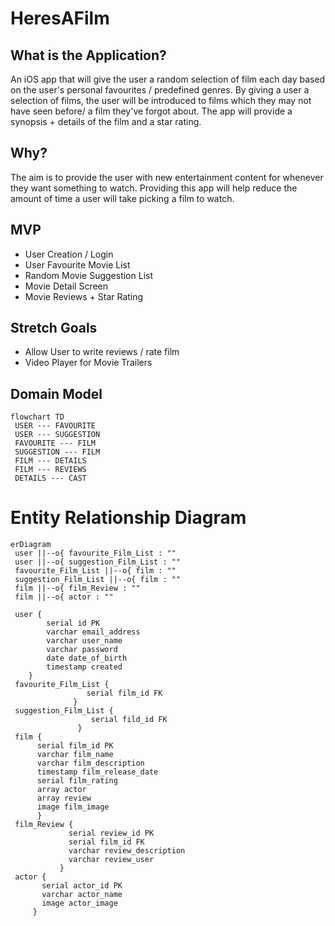# HeresAFilm

## What is the Application?

An iOS app that will give the user a random selection of film each day based on the user's personal favourites / predefined genres.
By giving a user a selection of films, the user will be introduced to films which they may not have seen before/ a film they've forgot about.
The app will provide a synopsis + details of the film and a star rating.

## Why?

The aim is to provide the user with new entertainment content for whenever they want something to watch. Providing this app will help reduce the amount of time a user will take picking a film to watch.

## MVP

- User Creation / Login
- User Favourite Movie List
- Random Movie Suggestion List
- Movie Detail Screen
- Movie Reviews + Star Rating

## Stretch Goals

- Allow User to write reviews / rate film
- Video Player for Movie Trailers

## Domain Model

```mermaid
flowchart TD
 USER --- FAVOURITE 
 USER --- SUGGESTION 
 FAVOURITE --- FILM
 SUGGESTION --- FILM
 FILM --- DETAILS 
 FILM --- REVIEWS 
 DETAILS --- CAST
```

# Entity Relationship Diagram

```mermaid
erDiagram 
 user ||--o{ favourite_Film_List : ""
 user ||--o{ suggestion_Film_List : ""
 favourite_Film_List ||--o{ film : ""
 suggestion_Film_List ||--o{ film : ""
 film ||--o{ film_Review : ""
 film ||--o{ actor : ""
 
 user {
        serial id PK
        varchar email_address
        varchar user_name
        varchar password
        date date_of_birth
        timestamp created
    }
 favourite_Film_List {
                 serial film_id FK
              }
 suggestion_Film_List {
                  serial fild_id FK
               }
 film {
      serial film_id PK
      varchar film_name
      varchar film_description
      timestamp film_release_date
      serial film_rating
      array actor
      array review
      image film_image
      }
 film_Review {
             serial review_id PK
             serial film_id FK
             varchar review_description
             varchar review_user
           }
 actor {
       serial actor_id PK
       varchar actor_name
       image actor_image
     }
```
